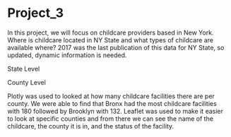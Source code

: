 # Project_3

In this project, we will focus on childcare providers based in New York.  Where is childcare located in NY State and what types of childcare are available where?  2017 was the last publication of this data for NY State, so updated, dynamic information is needed.

State Level


County Level

Plotly was used to looked at how many childcare facilities there are per county. We were able to find that Bronx had the most childcare facilities with 180 followed by Brooklyn with 132. 
Leaflet was used to make it easier to look at specific counties and from there we can see the name of the childcare, the county it is in, and the status of the facility. 
